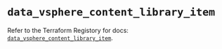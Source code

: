 # `data_vsphere_content_library_item`

Refer to the Terraform Registory for docs: [`data_vsphere_content_library_item`](https://registry.terraform.io/providers/hashicorp/vsphere/2.6.0/docs/data-sources/content_library_item).
